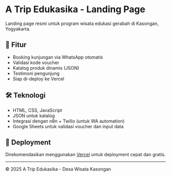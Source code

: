 # A Trip Edukasika - Landing Page

Landing page resmi untuk program wisata edukasi gerabah di Kasongan, Yogyakarta.

## 🎯 Fitur
- Booking kunjungan via WhatsApp otomatis
- Validasi kode voucher
- Katalog produk dinamis (JSON)
- Testimoni pengunjung
- Siap di-deploy ke Vercel

## 🛠 Teknologi
- HTML, CSS, JavaScript
- JSON untuk katalog
- Integrasi dengan n8n + Twilio (untuk WA automation)
- Google Sheets untuk validasi voucher dan input data

## 🚀 Deployment
Direkomendasikan menggunakan [Vercel](https://vercel.com/) untuk deployment cepat dan gratis.

---

© 2025 A Trip Edukasika - Desa Wisata Kasongan

